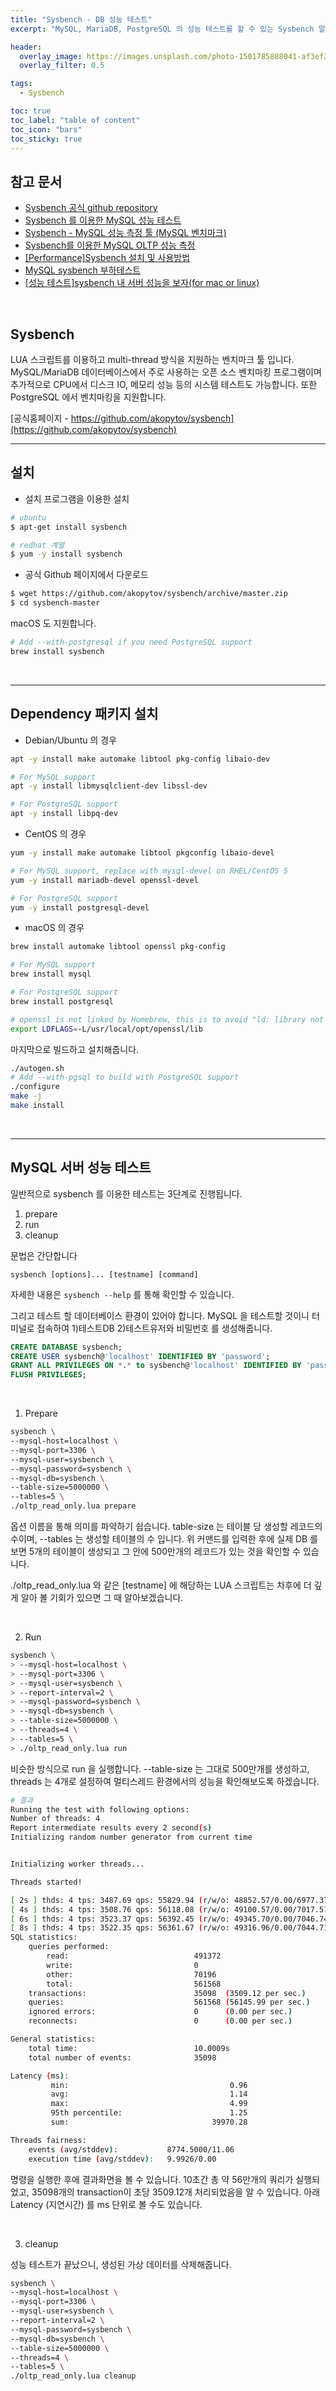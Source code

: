 ```yaml
---
title: "Sysbench - DB 성능 테스트"
excerpt: "MySQL, MariaDB, PostgreSQL 의 성능 테스트를 할 수 있는 Sysbench 알아봅니다."

header:
  overlay_image: https://images.unsplash.com/photo-1501785888041-af3ef285b470?ixlib=rb-1.2.1&ixid=eyJhcHBfaWQiOjEyMDd9&auto=format&fit=crop&w=1350&q=80
  overlay_filter: 0.5

tags:
  - Sysbench

toc: true
toc_label: "table of content"
toc_icon: "bars"
toc_sticky: true
---
```


## 참고 문서

- [Sysbench 공식 github repository](https://github.com/akopytov/sysbench)
- [Sysbench 를 이용한 MySQL 성능 테스트](https://choelhee.tistory.com/3)
- [Sysbench - MySQL 성능 측정 툴 (MySQL 벤치마크)](https://hoing.io/archives/1867)
- [Sysbench를 이용한 MySQL OLTP 성능 측정](https://cslab.cbnu.ac.kr/board/bbs/board.php?bo_table=libfaq&wr_id=159&page=7)
- [[Performance]Sysbench 설치 및 사용방법](https://myinfrabox.tistory.com/65)
- [MySQL sysbench 부하테스트](https://blog.sengwoolee.dev/117)
- [[성능 테스트]sysbench 내 서버 성능을 보자(for mac or linux)](https://imcreator.tistory.com/89)

<br/>

## Sysbench

LUA 스크립트를 이용하고 multi-thread 방식을 지원하는 벤치마크 툴 입니다. MySQL/MariaDB 데이터베이스에서 주로 사용하는 오픈 소스 벤치마킹 프로그램이며 추가적으로 CPU에서 디스크 IO, 메모리 성능 등의 시스템 테스트도 가능합니다. 또한 PostgreSQL 에서 벤치마킹을 지원합니다.

[공식홈페이지 - https://github.com/akopytov/sysbench](https://github.com/akopytov/sysbench)
<br/>

---

## 설치

- 설치 프로그램을 이용한 설치

```bash
# ubuntu
$ apt-get install sysbench

# redhat 계열
$ yum -y install sysbench
```

- 공식 Github 페이지에서 다운로드

```bash
$ wget https://github.com/akopytov/sysbench/archive/master.zip
$ cd sysbench-master
```

macOS 도 지원합니다.

```bash
# Add --with-postgresql if you need PostgreSQL support
brew install sysbench
```

<br/>

---

## Dependency 패키지 설치

- Debian/Ubuntu 의 경우

```bash
apt -y install make automake libtool pkg-config libaio-dev

# For MySQL support
apt -y install libmysqlclient-dev libssl-dev

# For PostgreSQL support
apt -y install libpq-dev
```

- CentOS 의 경우

```bash
yum -y install make automake libtool pkgconfig libaio-devel

# For MySQL support, replace with mysql-devel on RHEL/CentOS 5
yum -y install mariadb-devel openssl-devel

# For PostgreSQL support
yum -y install postgresql-devel
```

- macOS 의 경우

```bash
brew install automake libtool openssl pkg-config

# For MySQL support
brew install mysql

# For PostgreSQL support
brew install postgresql

# openssl is not linked by Homebrew, this is to avoid "ld: library not found for -lssl"
export LDFLAGS=-L/usr/local/opt/openssl/lib
```

마지막으로 빌드하고 설치해줍니다.

```bash
./autogen.sh
# Add --with-pgsql to build with PostgreSQL support
./configure
make -j
make install
```

<br/>

---

## MySQL 서버 성능 테스트

일반적으로 sysbench 를 이용한 테스트는 3단계로 진행됩니다.

1. prepare
2. run
3. cleanup

문법은 간단합니다

`sysbench [options]... [testname] [command]`

자세한 내용은 `sysbench --help` 를 통해 확인할 수 있습니다.

그리고 테스트 할 데이터베이스 환경이 있어야 합니다. MySQL 을 테스트할 것이니 터미널로 접속하여 1)테스트DB 2)테스트유저와 비밀번호 를 생성해줍니다.

```sql
CREATE DATABASE sysbench;
CREATE USER sysbench@'localhost' IDENTIFIED BY 'password';
GRANT ALL PRIVILEGES ON *.* to sysbench@'localhost' IDENTIFIED BY 'password';
FLUSH PRIVILEGES;
```

<br/>

1. Prepare

```bash
sysbench \
--mysql-host=localhost \
--mysql-port=3306 \
--mysql-user=sysbench \
--mysql-password=sysbench \
--mysql-db=sysbench \
--table-size=5000000 \
--tables=5 \
./oltp_read_only.lua prepare
```

옵션 이름을 통해 의미를 파악하기 쉽습니다. table-size 는 테이블 당 생성할 레코드의 수이며, --tables 는 생성할 테이블의 수 입니다. 위 커맨드를 입력한 후에 실제 DB 를 보면 5개의 테이블이 생성되고 그 안에 500만개의 레코드가 있는 것을 확인할 수 있습니다.

./oltp_read_only.lua 와 같은 [testname] 에 해당하는 LUA 스크립트는 차후에 더 깊게 알아 볼 기회가 있으면 그 때 알아보겠습니다.

<br/>

2. Run

```bash
sysbench \
> --mysql-host=localhost \
> --mysql-port=3306 \
> --mysql-user=sysbench \
> --report-interval=2 \
> --mysql-password=sysbench \
> --mysql-db=sysbench \
> --table-size=5000000 \
> --threads=4 \
> --tables=5 \
> ./oltp_read_only.lua run
```

비슷한 방식으로 run 을 실행합니다. --table-size 는 그대로 500만개를 생성하고, threads 는 4개로 설정하여 멀티스레드 환경에서의 성능을 확인해보도록 하겠습니다.

```bash
# 결과
Running the test with following options:
Number of threads: 4
Report intermediate results every 2 second(s)
Initializing random number generator from current time


Initializing worker threads...

Threads started!

[ 2s ] thds: 4 tps: 3487.69 qps: 55829.94 (r/w/o: 48852.57/0.00/6977.37) lat (ms,95%): 1.25 err/s: 0.00 reconn/s: 0.00
[ 4s ] thds: 4 tps: 3508.76 qps: 56118.08 (r/w/o: 49100.57/0.00/7017.51) lat (ms,95%): 1.25 err/s: 0.00 reconn/s: 0.00
[ 6s ] thds: 4 tps: 3523.37 qps: 56392.45 (r/w/o: 49345.70/0.00/7046.74) lat (ms,95%): 1.23 err/s: 0.00 reconn/s: 0.00
[ 8s ] thds: 4 tps: 3522.35 qps: 56361.67 (r/w/o: 49316.96/0.00/7044.71) lat (ms,95%): 1.23 err/s: 0.00 reconn/s: 0.00
SQL statistics:
    queries performed:
        read:                            491372
        write:                           0
        other:                           70196
        total:                           561568
    transactions:                        35098  (3509.12 per sec.)
    queries:                             561568 (56145.99 per sec.)
    ignored errors:                      0      (0.00 per sec.)
    reconnects:                          0      (0.00 per sec.)

General statistics:
    total time:                          10.0009s
    total number of events:              35098

Latency (ms):
         min:                                    0.96
         avg:                                    1.14
         max:                                    4.99
         95th percentile:                        1.25
         sum:                                39970.28

Threads fairness:
    events (avg/stddev):           8774.5000/11.06
    execution time (avg/stddev):   9.9926/0.00
```

명령을 실행한 후에 결과화면을 볼 수 있습니다. 10초간 총 약 56만개의 쿼리가 실행되었고, 35098개의 transaction이 초당 3509.12개 처리되었음을 알 수 있습니다. 아래 Latency (지연시간) 를 ms 단위로 볼 수도 있습니다.

<br/>

3. cleanup

성능 테스트가 끝났으니, 생성된 가상 데이터를 삭제해줍니다.

```bash
sysbench \
--mysql-host=localhost \
--mysql-port=3306 \
--mysql-user=sysbench \
--report-interval=2 \
--mysql-password=sysbench \
--mysql-db=sysbench \
--table-size=5000000 \
--threads=4 \
--tables=5 \
./oltp_read_only.lua cleanup
```
